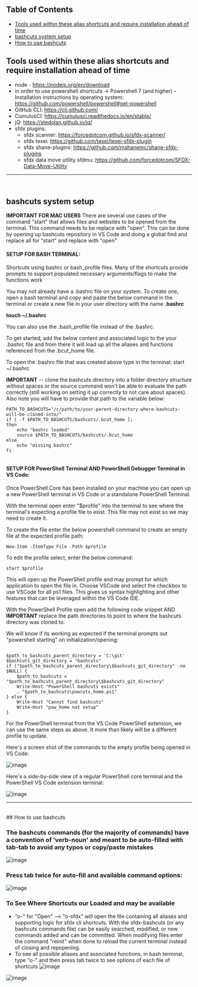 ## Table of Contents

* [Tools used within these alias shortcuts and require installation ahead of time](#tools-used)
* [bashcuts system setup](#system-setup)
* [How to use bashcuts](#how-to)

## <a name="tools-used"></a>Tools used within these alias shortcuts and require installation ahead of time

- node - https://nodejs.org/en/download
- in order to use powershell shortcuts -> Powershell 7 (and higher) - Installation instructions by operating system: https://github.com/powershell/powershell#get-powershell
- GitHub CLI: https://cli.github.com/
- CumulusCI: https://cumulusci.readthedocs.io/en/stable/
- jQ: https://stedolan.github.io/jq/
- sfdx plugins:
  - sfdx scanner: https://forcedotcom.github.io/sfdx-scanner/
  - sfdx texei: https://github.com/texei/texei-sfdx-plugin
  - sfdx shane-plugins: https://github.com/mshanemc/shane-sfdx-plugins
  - sfdx data move utility sfdmu: https://github.com/forcedotcom/SFDX-Data-Move-Utility

***
<br>

## <a name="system-setup"></a>bashcuts system setup

**IMPORTANT FOR MAC USERS** There are several use cases of the command "start" that allows files and websites to be opened from the terminal. This command needs to be replace with "open". This can be done by opening up bashcuts repository in VS Code and doing a global find and replace all for "start" and replace with "open"

#### SETUP FOR BASH TERMINAL:

Shortcuts using bashrc or bash_profile files. Many of the shortcuts provide prompts to support populated necessary arguments/flags to make the functions work

You may not already have a .bashrc file on your system. To create one, open a bash terminal and copy and paste the below command in the terminal or create a new file in your user directory with the name **.bashrc**

**touch ~/.bashrc**

You can also use the .bash_profile file instead of the .bashrc.

To get started, add the below content and associated logic to the your .bashrc file and from there it will load up all the aliases and functions referenced from the .bcut_home file.

To open the .bashrc file that was created above type in the terminal: start ~/.bashrc

**IMPORTANT** -- clone the bashcuts directory into a folder directory structure without spaces or the source command won't be able to evaluate the path correctly (still working on setting it up correctly to not care about spaces). Also note you will have to provide that path to the variable below:

```
PATH_TO_BASHCUTS="/c/path/to/your-parent-directory-where-bashcuts-will-be-cloned-into/"  
if [ -f $PATH_TO_BASHCUTS/bashcuts/.bcut_home ]; 
then 
    echo "bashrc loaded"
    source $PATH_TO_BASHCUTS/bashcuts/.bcut_home
else
    echo "missing bashrc"
fi
	
```

#### SETUP FOR PowerShell Terminal AND PowerShell Debugger Terminal in VS Code:

Once PowerShell Core has been installed on your machine you can open up a new PowerShell terminal in VS Code or a standalone PowerShell Terminal.

With the terminal open enter "$profile" into the terminal to see where the terminal's expecting a profile file to exist. This file may not exist so we may need to create it. 

To create the file enter the below powershell command to create an empty file at the expected profile path:

```
New-Item -ItemType File -Path $profile

```

To edit the profile select, enter the below command:

```
start $profile
```

This will open up the PowerShell profile and may prompt for which application to open the file in. Choose VSCode and select the checkbox to use VSCode for all ps1 files. This gives us syntax highlighting and other features that can be leveraged within the VS Code IDE.

With the PowerShell Profile open add the following code snippet AND **IMPORTANT** replace the path directories to point to where the bashcuts directory was cloned to.

We will know if its working as expected if the terminal prompts out "powershell starting" on initialization/opening:

```

$path_to_bashcuts_parent_directory = 'C:\git'
$bashcuts_git_directory = "bashcuts"
if ("$path_to_bashcuts_parent_directory\$bashcuts_git_directory" -ne $NULL) {
    $path_to_bashcuts = "$path_to_bashcuts_parent_directory\$bashcuts_git_directory"
    Write-Host "PowerShell bashcuts exists"
	. "$path_to_bashcuts\powcuts_home.ps1"
} else {
	Write-Host "Cannot find bashcuts"
    Write-Host "pow_home not setup"
}

```

For the PowerShell terminal from the VS Code PowerShell extension, we can use the same steps as above. It more than likely will be a different profile to update.

Here's a screen shot of the commands to the empty profile being opened in VS Code:

![image](https://github.com/jdschleicher/bashcuts/assets/3968818/c76f2eb0-6091-496a-bfe5-d1dafe557b27)

Here's a side-by-side view of a regular PowerShell core terminal and the PowerShell VS Code extension terminal:

![image](https://github.com/jdschleicher/bashcuts/assets/3968818/f52313f0-a877-4971-828a-954fead5c25d)

***
<br>
## <a name="how-to"></a>How to use bashcuts

### The bashcuts commands (for the majority of commands) have a convention of 'verb-noun' and meant to be auto-filled with tab-tab to avoid any typos or copy/paste mistakes
![image](https://github.com/jdschleicher/bashcuts/assets/3968818/6eeb578a-e6f1-4e3e-89f2-efd4e09872dc)


### Press tab twice for auto-fill and available command options:
![image](https://github.com/jdschleicher/bashcuts/assets/3968818/3e4b7f16-831e-4134-a5a5-3998f5e6032e)


### To See Where Shortcuts our Loaded and may be available
- "o-" for "Open" --> "o-sfdx" will open the file containing all aliases and supporting logic for sfdx cli shortcuts. With the sfdx-bashcuts (or any bashcuts commands file) can be easily searched, modified, or new commands added and can be committed. When modifying files enter the command "reinit" when done to reload the current terminal instead of closing and repopening.
- To see all possible aliases and associated functions, in bash terminal, type "o-" and then press tab twice to see options of each file of shortcuts
![image](https://github.com/jdschleicher/bashcuts/assets/3968818/cc4af98b-2e74-4d30-b64e-1637c7fd0823)

![image](https://github.com/jdschleicher/bashcuts/assets/3968818/87f2fefe-f81f-42a8-b6fc-100e2292703b)

